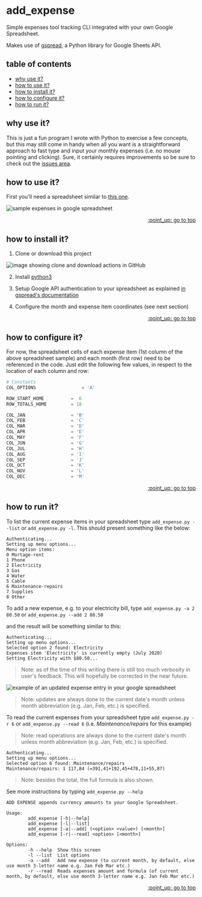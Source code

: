 # add_expense
Simple expenses tool tracking CLI integrated with your own Google Spreadsheet.

Makes use of [gspread](https://gspread.readthedocs.io/en/latest/), a Python library for Google Sheets API.

## table of contents
* [why use it?](#why-use-it)
* [how to use it?](#how-to-use-it)
* [how to install it?](#how-to-install-it)
* [how to configure it?](#how-to-configure-it)
* [how to run it?](#how-to-run-it)

## why use it?
This is just a fun program I wrote with Python to exercise a few concepts, but this may still come in handy when all you want is a straightforward approach to fast type and input your monthly expenses (i.e. no mouse pointing and clicking). Sure, it certainly requires improvements so be sure to check out the [issues area](https://github.com/psgg1981/add_expense/issues).

## how to use it?
First you'll need a spreadsheet similar to [this one](https://docs.google.com/spreadsheets/d/e/2PACX-1vScal8ROjGMx-SyWfGmpc7aAztn-ACMYNFlmx8mZX4DEm4ijTP69DGWcqHlwKvim70LKJI90YbuFAHQ/pubhtml).

![sample expenses in google spreadsheet](https://drive.google.com/uc?export=view&id=1kFs3Jsb_xqS8WqrFxBonAmjNta6aPBv- "Sample Expenses in Google Spreadsheet") 

<div style="text-align: right"> <a href="#add_expense">:point_up: go to top</a> </div>

## how to install it?
1. Clone or download this project

![image showing clone and download actions in GitHub](https://drive.google.com/uc?export=view&id=1h_sGUhFhh7HSAjrTpwFpFFpuI5nOcMjq "GitHub's clone or download")

2. Install [python3](https://www.python.org/downloads/)

3. Setup Google API authentication to your spreadsheet as explained [in gspread's documentation](https://gspread.readthedocs.io/en/latest/oauth2.html#for-bots-using-service-account)

4. Configure the month and expense item coordinates (see next section)

<div style="text-align: right"> <a href="#add_expense">:point_up: go to top</a> </div>

## how to configure it?
For now, the spreadsheet cells of each expense item (1st column of the above spreadsheet sample) and each month (first row) need to be referenced in the code. Just edit the following few values, in respect to the location of each column and row:

```python
# Constants
COL_OPTIONS                 = 'A'

ROW_START_HOME 	 	    =  6
ROW_TOTALS_HOME 	    = 18

COL_JAN		            = 'B'
COL_FEB		            = 'C'
COL_MAR		            = 'D'
COL_APR		            = 'E'
COL_MAY		            = 'F'
COL_JUN		            = 'G'
COL_JUL		            = 'H'
COL_AUG		            = 'I'
COL_SEP		            = 'J'
COL_OCT		            = 'K'
COL_NOV		            = 'L'
COL_DEC		            = 'M'
```

<div style="text-align: right"> <a href="#add_expense">:point_up: go to top</a> </div>

## how to run it?

To list the current expense items in your spreadsheet type `add_expense.py --list` or `add_expense.py -l`. This should present something like the below:
```
Authenticating...
Setting up menu options...
Menu option items:
0 Mortage-rent
1 Phone
2 Electricity
3 Gas
4 Water
5 Cable
6 Maintenance-repairs
7 Supplies
8 Other
```

To add a new expense, e.g. to your electricity bill, type `add_expense.py -a 2 80.50` or `add_expense.py --add 2 80.50`

and the result will be something similar to this:

```
Authenticating...
Setting up menu options...
Selected option 2 found: Electricity
Expenses item 'Electricity' is currently empty (July 2020)
Setting Electricity with $80.50...
```
> Note: as of the time of this writing there is still too much verbosity in user's feedback. This will hopefully be corrected in the near future.

![example of an updated expense entry in your google spreadsheet](https://drive.google.com/uc?export=view&id=1ckpU2WDfwiKi66Z1nbDYGMy10OIPs_ER "example of an updated expense entry in your google spreadsheet")
> Note: updates are always done to the current date's month unless month abbreviation (e.g. Jan, Feb, etc.) is specified.

To read the current expenses from your spreadsheet type `add_expense.py -r 6` or `add_expense.py --read 6` (i.e. *Maintenance/repairs* for this example)
> Note: read operations are always done to the current date's month unless month abbreviation (e.g. Jan, Feb, etc.) is specified.

```
Authenticating...
Setting up menu options...
Selected option 6 found: Maintenance/repairs
Maintenance/repairs: 1 117,84 (=391,41+192,45+478,11+55,87)
```
> Note: besides the total, the full formula is also shown.

See more instructions by typing `add_expense.py --help`
```
ADD EXPENSE appends currency amounts to your Google Spreadsheet.

Usage:
        add_expense [-h|--help]
        add_expense [-l|--list]
        add_expense [-a|--add] (<option> <value>) [<month>]
        add_expense [-r|--read] <option> [<month>]

Options:
        -h --help  Show this screen
        -l --list  List options
        -a --add   Add new expense (to current month, by default, else use month 3-letter name e.g. Jan Feb Mar etc.)
        -r --read  Reads expenses amount and formula (of current month, by default, else use month 3-letter name e.g. Jan Feb Mar etc.)
```

<div style="text-align: right"> <a href="#add_expense">:point_up: go to top</a> </div>

